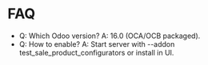 # FAQ

- Q: Which Odoo version? A: 16.0 (OCA/OCB packaged).
- Q: How to enable? A: Start server with --addon test_sale_product_configurators or install in UI.
